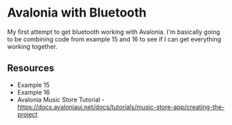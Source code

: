 # Avalonia with Bluetooth

My first attempt to get bluetooth working with Avalonia. I'm basically going to be combining code from example 15 and 16 to see if I can get everything working together.

## Resources

* Example 15
* Example 16
* Avalonia Music Store Tutorial - https://docs.avaloniaui.net/docs/tutorials/music-store-app/creating-the-project